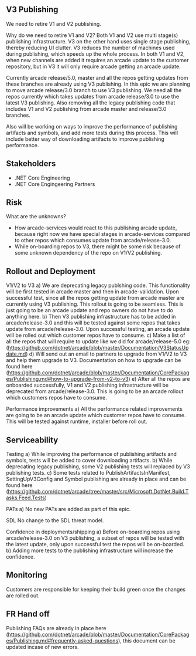 ## V3 Publishing 
We need to retire V1 and V2 publishing.

Why do we need to retire V1 and V2? 
Both V1 and V2 use multi stage(s) publishing infrastructure. V3 on the other hand uses single stage publishing, thereby reducing UI clutter. V3 reduces the number of machines used during publishing, which speeds up the whole process. In both V1 and V2, when new channels are added it requires an arcade update to the customer repository, but in V3 it will only require arcade getting an arcade update.

Currently arcade release/5.0, master and all the repos getting updates from these branches are already using V3 publishing. In this epic we are planning to move arcade release/3.0 branch to use V3 publishing. We need all the repos currently which takes updates from arcade release/3.0 to use the latest V3 publishing. Also removing all the legacy publishing code that includes V1 and V2 publishing from arcade master and release/3.0 branches.

Also will be working on ways to improve the performance of publishing artifacts and symbols, and add more tests during this process. This will include better way of downloading artifacts to improve publishing performance.

## Stakeholders
- .NET Core Engineering
- .NET Core Engingeering Partners

## Risk
What are the unknowns?
- How arcade-services would react to this publishing arcade update, because right now we have special stages in arcade-services compared to other repos which consumes update from arcade/release-3.0.
- While on-boarding repos to V3, there might be some risk because of some unknown dependency of the repo on V1/V2 publishing.

## Rollout and Deployment
V1/V2 to V3
a) We are deprecating legacy publshing code. This functionality will be first tested in arcade master and then in arcade-validation. Upon successful test, since all the repos getting update from arcade master are currently using V3 publishing. This rollout is going to be seamless. This is just going to be an arcade update and repo owners do not have to do anything here.
b) Then V3 publishing infrastructure has to be added in arcade/release-3.0 and this will be tested against some repos that takes update from arcade/release-3.0. Upon successful testing, an arcade update will be rolled out which customer repos have to consume.
c) Make a list of all the repos that will require to update like we did for arcade/release-5.0 eg:(https://github.com/dotnet/arcade/blob/master/Documentation/V3StatusUpdate.md)
d) Will send out an email to partners to upgrade from V1/V2 to V3 and help them upgrade to V3. Documentation on how to upgrade can be found here (https://github.com/dotnet/arcade/blob/master/Documentation/CorePackages/Publishing.md#how-to-upgrade-from-v2-to-v3)
e) After all the repos are onboarded successfully, V1 and V2 publishing infrastructure will be deprecated from arcade/release-3.0. This is going to be an arcade rollout which customers repos have to consume.

Performance improvements 
a) All the performance related improvements are going to be an arcade update which customer repos have to consume. This will be tested against runtime, installer before roll out.

## Serviceability
Testing 
a) While improving the performance of publishing artifacts and symbols, tests will be added to cover downloading artifacts.
b) While deprecating legacy publishing, some V2 publishing tests will replaced by V3 publishing tests.
c) Some tests related to PublishArtifactsInManifest, SettingUpV3Config and Symbol publishing are already in place and can be found here (https://github.com/dotnet/arcade/tree/master/src/Microsoft.DotNet.Build.Tasks.Feed.Tests)

PATs
a) No new PATs are added as part of this epic.

SDL 
No change to the SDL threat model.

Confidence in deployments/shipping
a) Before on-boarding repos using arcade/release-3.0 on V3 publishing, a subset of repos will be tested with the latest update, only upon successful test the repos will be on-boarded. 
b) Adding more tests to the publishing infrastructure will increase the confidence. 

## Monitoring
Customers are responsible for keeping their build green once the changes are rolled out.

## FR Hand off
Publishing FAQs are already in place here (https://github.com/dotnet/arcade/blob/master/Documentation/CorePackages/Publishing.md#frequently-asked-questions), this document can be updated incase of new errors. 